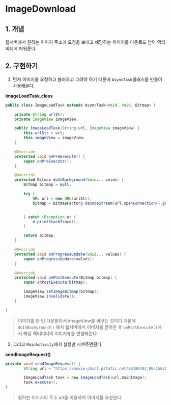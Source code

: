 # ImageDownload



## 1. 개념 

웹서버에서 원하는 이미지 주소에  요청을 보내고 해당하는 이미지를 다운로드 받아 액티비티에 띄워준다. 



## 2. 구현하기 

1. 먼저 이미지를 요청하고 불러오고 그려야 하기 때문에 `AsyncTask`클래스를 만들어 사용해본다. 

**ImageLoadTask.class**

```java
public class ImageLoadTask extends AsyncTask<Void, Void, Bitmap> {

    private String urlStr;
    private ImageView imageView;

    public ImageLoadTask(String url, ImageView imageView) {
        this.urlStr = url;
        this.imageView = imageView;
    }

    @Override
    protected void onPreExecute() {
        super.onPreExecute();
    }

    @Override
    protected Bitmap doInBackground(Void... voids) {
        Bitmap bitmap = null;

        try {
            URL url = new URL(urlStr);
            bitmap = BitmapFactory.decodeStream(url.openConnection().getInputStream());


        } catch (Exception e) {
            e.printStackTrace();
        }

        return bitmap;
    }

    @Override
    protected void onProgressUpdate(Void... values) {
        super.onProgressUpdate(values);
    }

    @Override
    protected void onPostExecute(Bitmap bitmap) {
        super.onPostExecute(bitmap);

        imageView.setImageBitmap(bitmap);
        imageView.invalidate();
    }

}
```

> 이미지를 한 번 다운받아서 imageView를 바꾸는 것이기 때문에 `doInBackground()` 에서 웹서버에서 이미지를 받아온 후 `onPostExecute()`에서 해당 액티비티의 이미지뷰를 변경해준다. 

2. 그리고 `MainActivity`에서 실행만 시켜주면된다. 

**sendImageRequest()**

```java
private void sendImageRequest() {
        String url = "https://movie-phinf.pstatic.net/20190702_80/1562029642772pfVnC_JPEG/movie_image.jpg?type=m665_443_2";

        ImageLoadTask task = new ImageLoadTask(url,mainImage);
        task.execute();
}
```

> 원하는 이미지의 주소 url을 이용하여 이미지를 요청한다. 

